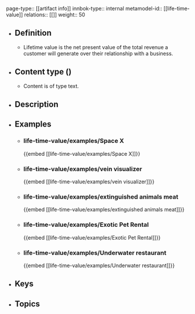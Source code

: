 page-type:: [[artifact info]]
innbok-type:: internal
metamodel-id:: [[life-time-value]]
relations:: [[]]
weight:: 50

- ## Definition
  - Lifetime value is the net present value of the total revenue a customer will generate over their relationship with a business.
- ## Content type ()
  - Content is of type text.
  
- ## Description
- ## Examples
  - ### life-time-value/examples/Space X
    {{embed [[life-time-value/examples/Space X]]}}
  - ### life-time-value/examples/vein visualizer
    {{embed [[life-time-value/examples/vein visualizer]]}}
  - ### life-time-value/examples/extinguished animals meat
    {{embed [[life-time-value/examples/extinguished animals meat]]}}
  - ### life-time-value/examples/Exotic Pet Rental
    {{embed [[life-time-value/examples/Exotic Pet Rental]]}}
  - ### life-time-value/examples/Underwater restaurant
    {{embed [[life-time-value/examples/Underwater restaurant]]}}
  
- ## Keys
  
- ## Topics
  

